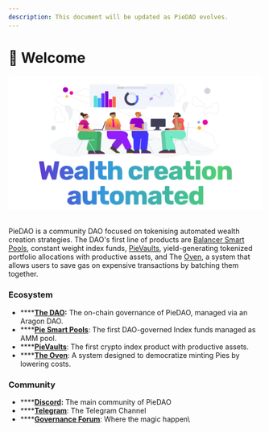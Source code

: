 ```yaml
---
description: This document will be updated as PieDAO evolves.
---
```


# 👋  Welcome

![](<.gitbook/assets/Screenshot 2021-03-07 at 01.20.04.png>)

\
PieDAO is a community DAO focused on tokenising automated wealth creation strategies. The DAO's first line of products are [Balancer Smart Pools](technical/untitled.md), constant weight index funds, [PieVaults](technical/pies-pievaults.md), yield-generating tokenized portfolio allocations with productive assets, and The [Oven](pies/oven.md), a system that allows users to save gas on expensive transactions by batching them together.

### Ecosystem

* ****[**The DAO**](governance/aragon-dao.md)**:** The on-chain governance of PieDAO, managed via an Aragon DAO.
* ****[**Pie Smart Pools**](technical/untitled.md): The first DAO-governed Index funds managed as AMM pool.&#x20;
* ****[**PieVaults**](technical/pies-pievaults.md): The first crypto index product with productive assets.
* ****[**The Oven**](pies/oven.md): A system designed to democratize minting Pies by lowering costs.

### Community

* ****[**Discord**](https://discord.com/invite/SDnudcu)**:** The main community of PieDAO
* ****[**Telegram**](https://t.me/piedao): The Telegram Channel
* ****[**Governance Forum**](http://forum.piedao.org): Where the magic happen\
